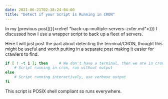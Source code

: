 ```yaml
---
date: 2021-06-21T02:38:24-04:00
title: "Detect if your Script is Running in CRON"
---
```


In my [previous post]({{<relref "back-up-multiple-servers-zxfer.md">}}) I discussed how I use a wrapper script to back up a fleet of servers.<!--more-->

Here I will just post the part about detecting the terminal/CRON, thought this might be useful and worth putting in a separate post making it easier for crawlers to find.

```bash
if [ ! -t 1 ]; then     # We don't have a terminal, then we are in cron
    # Script running in cron, run without output
else
    # Script running interactively, use verbose output
fi
```

This script is POSIX shell compliant so runs everywhere.